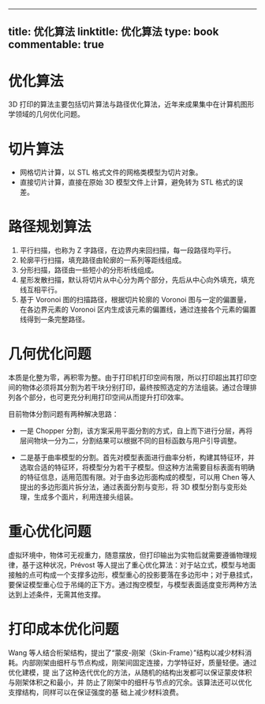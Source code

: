 
---
title: 优化算法
linktitle: 优化算法
type: book
commentable: true
---

# 优化算法

3D 打印的算法主要包括切片算法与路径优化算法，近年来成果集中在计算机图形学领域的几何优化问题。

# 切片算法

- 网格切片计算，以 STL 格式文件的网格类模型为切片对象。
- 直接切片计算，直接在原始 3D 模型文件上计算，避免转为 STL 格式的误差。

# 路径规划算法

1. 平行扫描，也称为 Z 字路径，在边界内来回扫描，每一段路径均平行。
2. 轮廓平行扫描，填充路径由轮廓的一系列等距线组成。
3. 分形扫描，路径由一些短小的分形析线组成。
4. 星形发散扫描，默认将切片从中心分为两个部分，先后从中心向外填充，填充线互相平行。
5. 基于 Voronoi 图的扫描路径，根据切片轮廓的 Voronoi 图与一定的偏置量，在各边界元素的 Voronoi 区内生成该元素的偏置线，通过连接各个元素的偏置线得到一条完整路径。

# 几何优化问题

本质是化整为零，再积零为整。由于打印机打印空间有限，所以打印超出其打印空间的物体必须将其分割为若干块分别打印，最终按照选定的方法组装。通过合理排列各个部分，也可更充分利用打印空间从而提升打印效率。

目前物体分割问题有两种解决思路：

- 一是 Chopper 分割，该方案采用平面分割的方式，自上而下进行分层，再将层间物块一分为二，分割结果可以根据不同的目标函数与用户引导调整。

- 二是基于曲率模型的分割。首先对模型表面进行曲率分析，构建其特征环，并选取合适的特征环，将模型分为若干子模型。但这种方法需要目标表面有明确的特征信息，适用范围有限。对于由多边形面构成的模型，可以用 Chen 等人提出的多边形面片拆分法，通过表面分割与变形，将 3D 模型分割与变形处理，生成多个面片，利用连接头组装。

# 重心优化问题

虚拟环境中，物体可无视重力，随意摆放，但打印输出为实物后就需要遵循物理规律，基于这种状况，Prévost 等人提出了重心优化算法：对于站立式，模型与地面接触的点可构成一个支撑多边形，模型重心的投影要落在多边形中；对于悬挂式，要保证模型重心位于吊绳的正下方。通过掏空模型，与模型表面适度变形两种方法达到上述条件，无需其他支撑。

# 打印成本优化问题

Wang 等人结合桁架结构，提出了“蒙皮-刚架（Skin-Frame）”结构以减少材料消耗。内部刚架由细杆与节点构成，刚架间固定连接，力学特征好，质量轻便。通过优化建模，提 出了这种迭代优化的方法，从随机的结构出发都可以保证蒙皮体积与刚架体积之和最小，并 防止了刚架中的细杆与节点的冗余。该算法还可以优化支撑结构，同样可以在保证强度的基 础上减少材料浪费。

    